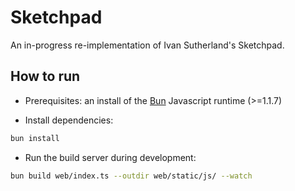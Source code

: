 # Sketchpad

An in-progress re-implementation of Ivan Sutherland's Sketchpad.

## How to run

- Prerequisites: an install of the [Bun](https://bun.sh/) Javascript runtime (>=1.1.7)

- Install dependencies:

```sh
bun install
```

- Run the build server during development:

```sh
bun build web/index.ts --outdir web/static/js/ --watch
```
